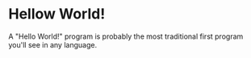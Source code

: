 # Hellow World!

A "Hello World!" program is probably the most traditional first program you'll see in any language.
